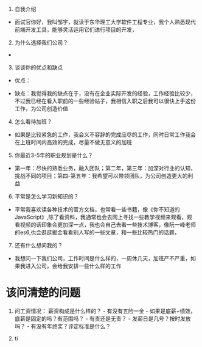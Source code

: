 1. 自我介绍
  - 面试官你好，我叫邹宇，就读于东华理工大学软件工程专业，我个人熟悉现代前端开发工具，能够灵活运用它们进行项目的开发，

2. 为什么选择我们公司？
  - 
3. 谈谈你的优点和缺点
  - 优点：

  - 缺点：我觉得我的缺点在于，没有在企业实际开发的经验，工作经验比较少，不过我已经在看入职前的一些经验帖子，我相信入职之后我可以很快上手这份工作，为公司创造价值

4. 怎么看待加班？
  - 如果是比较紧急的工作，我会义不容辞的完成应尽的工作，同时日常工作我会在上班时间内高效的完成，尽量不做无意义的加班

5. 你最近3-5年的职业规划是什么？
  - 第一年：尽快的熟悉业务，融入团队；第二年，第三年：加深对行业的认知，挑战不同的项目；第四-第五年：我希望可以带领团队，为公司创造更大的利益

6. 平常是怎么学习新知识的？
  - 平常我喜欢读各种技术的官方文档，也常看一些书籍，像《你不知道的JavaScript》,除了看资料，我通常也会去网上寻找一些教学视频来观看，观看视频的话印象会更加深一点，我也会自己去看一些技术博客，像阮一峰老师的es6,也会逛逛掘金看看别人写的一些文章，和一些比较热门的话题，

7. 还有什么想问我的？
  - 我想问一下我们公司，工作时间是什么样的，一周休几天，加班严不严重，如果我进入公司，会给我安排一些什么样的工作
# 该问清楚的问题
  1. 问工资情况： 薪资构成是什么样的？
    - 有没有五险一金
    - 如果是底薪+绩效，底薪是固定的吗？有范围吗？
    - 有责还是无责？
    - 发薪日是几号？按时发放吗？
    - 有没有年终奖？评定标准是什么？
  
  2. ti